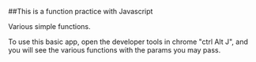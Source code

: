 ##This is a function practice with Javascript

Various simple functions.

To use this basic app, open the developer tools in chrome "ctrl Alt J",
and you will see the various functions with the params you may pass.